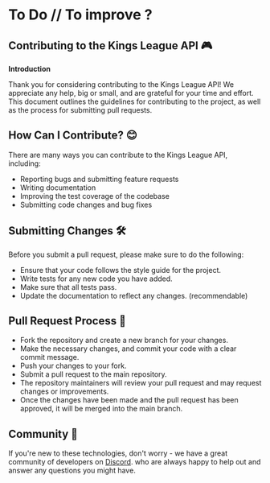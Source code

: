 # To Do // To improve ?

## Contributing to the Kings League API 🎮

**Introduction**

Thank you for considering contributing to the Kings League API! We appreciate any help, big or small, and are grateful for your time and effort. This document outlines the guidelines for contributing to the project, as well as the process for submitting pull requests.

## How Can I Contribute? 😊

There are many ways you can contribute to the Kings League API, including:

- Reporting bugs and submitting feature requests
- Writing documentation
- Improving the test coverage of the codebase
- Submitting code changes and bug fixes

## Submitting Changes 🛠

Before you submit a pull request, please make sure to do the following:

- Ensure that your code follows the style guide for the project.
- Write tests for any new code you have added.
- Make sure that all tests pass.
- Update the documentation to reflect any changes. (recommendable)

## Pull Request Process 🚀

- Fork the repository and create a new branch for your changes.
- Make the necessary changes, and commit your code with a clear commit message.
- Push your changes to your fork.
- Submit a pull request to the main repository.
- The repository maintainers will review your pull request and may request changes or improvements.
- Once the changes have been made and the pull request has been approved, it will be merged into the main branch.

## Community 🐾

If you're new to these technologies, don't worry - we have a great community of developers on [Discord](https://discord.gg/midudev/ 'Discord'). who are always happy to help out and answer any questions you might have.
